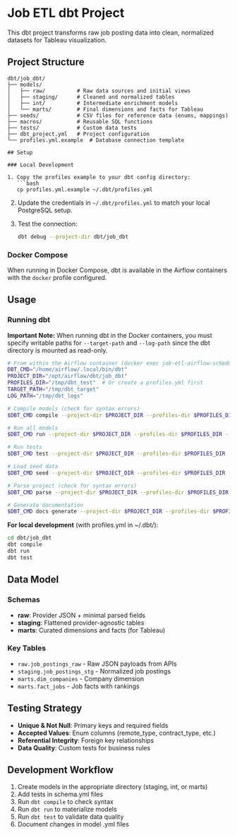 # Job ETL dbt Project

This dbt project transforms raw job posting data into clean, normalized datasets for Tableau visualization.

## Project Structure

```
dbt/job_dbt/
├── models/
│   ├── raw/          # Raw data sources and initial views
│   ├── staging/      # Cleaned and normalized tables
│   ├── int/          # Intermediate enrichment models
│   └── marts/        # Final dimensions and facts for Tableau
├── seeds/            # CSV files for reference data (enums, mappings)
├── macros/           # Reusable SQL functions
├── tests/            # Custom data tests
├── dbt_project.yml   # Project configuration
└── profiles.yml.example  # Database connection template

## Setup

### Local Development

1. Copy the profiles example to your dbt config directory:
   ```bash
   cp profiles.yml.example ~/.dbt/profiles.yml
   ```

2. Update the credentials in `~/.dbt/profiles.yml` to match your local PostgreSQL setup.

3. Test the connection:
   ```bash
   dbt debug --project-dir dbt/job_dbt
   ```

### Docker Compose

When running in Docker Compose, dbt is available in the Airflow containers with the `docker` profile configured.

## Usage

### Running dbt

**Important Note:** When running dbt in the Docker containers, you must specify writable paths for `--target-path` and `--log-path` since the dbt directory is mounted as read-only.

```bash
# From within the Airflow container (docker exec job-etl-airflow-scheduler bash):
DBT_CMD="/home/airflow/.local/bin/dbt"
PROJECT_DIR="/opt/airflow/dbt/job_dbt"
PROFILES_DIR="/tmp/dbt_test"  # Or create a profiles.yml first
TARGET_PATH="/tmp/dbt_target"
LOG_PATH="/tmp/dbt_logs"

# Compile models (check for syntax errors)
$DBT_CMD compile --project-dir $PROJECT_DIR --profiles-dir $PROFILES_DIR --target-path $TARGET_PATH --log-path $LOG_PATH

# Run all models
$DBT_CMD run --project-dir $PROJECT_DIR --profiles-dir $PROFILES_DIR --target-path $TARGET_PATH --log-path $LOG_PATH

# Run tests
$DBT_CMD test --project-dir $PROJECT_DIR --profiles-dir $PROFILES_DIR --target-path $TARGET_PATH --log-path $LOG_PATH

# Load seed data
$DBT_CMD seed --project-dir $PROJECT_DIR --profiles-dir $PROFILES_DIR --target-path $TARGET_PATH --log-path $LOG_PATH

# Parse project (check for syntax errors)
$DBT_CMD parse --project-dir $PROJECT_DIR --profiles-dir $PROFILES_DIR --target-path $TARGET_PATH --log-path $LOG_PATH

# Generate documentation
$DBT_CMD docs generate --project-dir $PROJECT_DIR --profiles-dir $PROFILES_DIR --target-path $TARGET_PATH --log-path $LOG_PATH
```

**For local development** (with profiles.yml in ~/.dbt/):

```bash
cd dbt/job_dbt
dbt compile
dbt run
dbt test
```

## Data Model

### Schemas

- **raw**: Provider JSON + minimal parsed fields
- **staging**: Flattened provider-agnostic tables
- **marts**: Curated dimensions and facts (for Tableau)

### Key Tables

- `raw.job_postings_raw` - Raw JSON payloads from APIs
- `staging.job_postings_stg` - Normalized job postings
- `marts.dim_companies` - Company dimension
- `marts.fact_jobs` - Job facts with rankings

## Testing Strategy

- **Unique & Not Null**: Primary keys and required fields
- **Accepted Values**: Enum columns (remote_type, contract_type, etc.)
- **Referential Integrity**: Foreign key relationships
- **Data Quality**: Custom tests for business rules

## Development Workflow

1. Create models in the appropriate directory (staging, int, or marts)
2. Add tests in schema.yml files
3. Run `dbt compile` to check syntax
4. Run `dbt run` to materialize models
5. Run `dbt test` to validate data quality
6. Document changes in model .yml files

